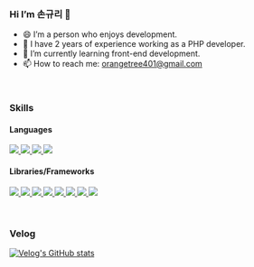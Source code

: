 ### Hi I’m 손규리 👋

- 😄 I’m a person who enjoys development.
- 🔭 I have 2 years of experience working as a PHP developer.
- 🌱 I’m currently learning front-end development.
- 📫 How to reach me: orangetree401@gmail.com

&nbsp;

### Skills

#### Languages
<a href="https://developer.mozilla.org/en-US/docs/Web/HTML" target="_blank">
  <img src="https://img.shields.io/badge/HTML5-E34F26?style=flat-square&logo=html5&logoColor=white"/>
</a>
<a href="https://developer.mozilla.org/en-US/docs/Web/CSS" target="_blank">
  <img src="https://img.shields.io/badge/CSS3-1572B6?style=flat-square&logo=css3&logoColor=white"/>
</a>
<a href="https://developer.mozilla.org/en-US/docs/Web/JavaScript" target="_blank">
  <img src="https://img.shields.io/badge/JavaScript-F7DF1E?style=flat-square&logo=javascript&logoColor=black"/>
</a>
<a href="https://www.typescriptlang.org/" target="_blank">
  <img src="https://img.shields.io/badge/TypeScript-3178C6?style=flat-square&logo=typescript&logoColor=white"/>
</a>

#### Libraries/Frameworks
<a href="https://reactjs.org/" target="_blank">
  <img src="https://img.shields.io/badge/React-61DAFB?style=flat-square&logo=React&logoColor=white"/>
</a>
<a href="https://react-query.tanstack.com/" target="_blank">
  <img src="https://img.shields.io/badge/React_Query-FF4154?style=flat-square&logo=react-query&logoColor=white"/>
</a>
<a href="https://redux.js.org/" target="_blank">
  <img src="https://img.shields.io/badge/Redux-764ABC?style=flat-square&logo=redux&logoColor=white"/>
</a>
<a href="https://recoiljs.org/" target="_blank">
  <img src="https://img.shields.io/badge/Recoil-464647?style=flat-square&logo=recoil&logoColor=white"/>
</a>
<a href="https://reactrouter.com/" target="_blank">
  <img src="https://img.shields.io/badge/React_Router_DOM-CA4245?style=flat-square&logo=react-router&logoColor=white"/>
</a>
<a href="https://socket.io/" target="_blank">
  <img src="https://img.shields.io/badge/socket.io-010101?style=flat-square&logo=socket.io&logoColor=white"/>
</a>
<a href="https://axios-http.com/" target="_blank">
  <img src="https://img.shields.io/badge/Axios-07658F?style=flat-square&logo=axios&logoColor=white"/>
</a>
<a href="https://styled-components.com/" target="_blank">
  <img src="https://img.shields.io/badge/styled--components-DB7093?style=flat-square&logo=styled-components&logoColor=white"/>
</a>

&nbsp;

### Velog
[![Velog's GitHub stats](https://velog-readme-stats.vercel.app/api/list?name=orangetree401)](https://velog.io/@orangetree401) 
